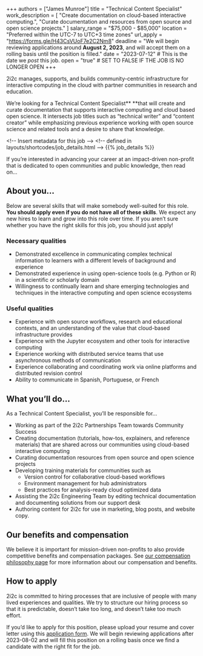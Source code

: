 +++
authors =  ["James Munroe"]
title = "Technical Content Specialist"
work_description = [
"Create documentation on cloud-based interactive computing.",
"Curate documentation and resources from open source and open science projects."
]
salary_range = "$75,000 - $85,000"
location = "Preferred within the UTC-7 to UTC+3 time zones"
url_apply = "https://forms.gle/H43CsVUoF7e2C2Nm8"
deadline = "We will begin reviewing applications around **August 2, 2023**, and will accept them on a rolling basis until the position is filled."
date = "2023-07-12"  # This is the date we _post_ this job.
open = "true"  # SET TO FALSE IF THE JOB IS NO LONGER OPEN
+++

2i2c manages, supports, and builds community-centric infrastructure for interactive computing in the cloud with partner communities in research and education.

We’re looking for a Technical Content Specialist** **that will create and curate documentation that supports interactive computing and cloud based open science. It intersects job titles such as “technical writer” and “content creator” while emphasizing previous experience working with open source science and related tools and a desire to share that knowledge.

&lt;!-- Insert metadata for this job -->
&lt;!-- defined in layouts/shortcodes/job_details.html -->
{{% job_details %}}

If you’re interested in advancing your career at an impact-driven non-profit that is dedicated to open communities and public knowledge, then read on…

## About you…
Below are several skills that will make somebody well-suited for this role. **You should apply even if you do not have all of these skills**. We expect any new hires to learn and grow into this role over time. If you aren’t sure whether you have the right skills for this job, you should just apply!

### Necessary qualities
* Demonstrated excellence in communicating complex technical information to learners with a different levels of background and experience
* Demonstrated experience in using open-science tools (e.g. Python or R) in a scientific or scholarly domain
* Willingness to continually learn and share emerging technologies and techniques in the interactive computing and open science ecosystems

### Useful qualities
* Experience with open source workflows, research and educational contexts, and an understanding of the value that cloud-based infrastructure provides
* Experience with the Jupyter ecosystem and other tools for interactive computing
* Experience working with distributed service teams that use asynchronous methods of communication
* Experience collaborating and coordinating work via online platforms and distributed revision control
* Ability to communicate in Spanish, Portuguese, or French

## What you’ll do…

As a Technical Content Specialist, you’ll be responsible for…
* Working as part of the 2i2c Partnerships Team towards Community Success
* Creating documentation (tutorials, how-tos, explainers, and reference materials) that are shared across our communities using cloud-based interactive computing
* Curating documentation resources from open source and open science projects
* Developing training materials for communities such as 
    * Version control for collaborative cloud-based workflows
    * Environment management for hub administrators
    * Best practices for analysis-ready cloud optimized data
* Assisting the 2i2c Engineering Team by editing technical documentation and documenting solutions from our support desk
* Authoring content for 2i2c for use in marketing, blog posts, and website copy.


## Our benefits and compensation
We believe it is important for mission-driven non-profits to also provide competitive benefits and compensation packages. See [our compensation philosophy page](https://2i2c.org/jobs/#our-compensation-philosophy) for more information about our compensation and benefits.

## How to apply

2i2c is committed to hiring processes that are inclusive of people with many lived experiences and qualities. We try to structure our hiring process so that it is predictable, doesn’t take too long, and doesn’t take too much effort.

If you’d like to apply for this position, please upload your resume and cover letter using this [application form](https://forms.gle/H43CsVUoF7e2C2Nm8). We will begin reviewing applications after 2023-08-02 and will fill this position on a rolling basis once we find a candidate with the right fit for the job.

